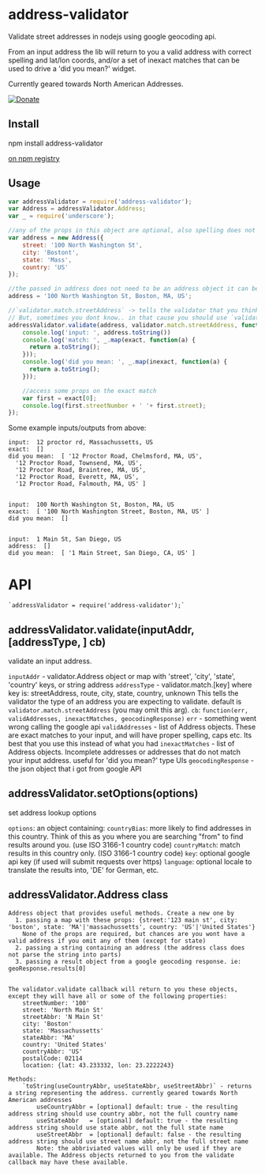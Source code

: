 address-validator
======================


Validate street addresses in nodejs using google geocoding api.

From an input address the lib will return to you a valid address with correct spelling and lat/lon coords, and/or a set of inexact matches that can be used to drive a 'did you mean?' widget.

Currently geared towards North American Addresses.

[![Donate](http://programmingdrunk.com/donate-coffee.png)](https://www.paypal.com/cgi-bin/webscr?cmd=_donations&business=SDJJ42BTC46LY&lc=US&item_name=floatThead&currency_code=USD&bn=PP%2dDonationsBF%3adonate%2dcoffee%2epng%3aNonHosted)


Install
-------
npm install address-validator

[on npm registry](https://npmjs.org/package/address-validator)

Usage
-----


``` js
var addressValidator = require('address-validator');
var Address = addressValidator.Address;
var _ = require('underscore');

//any of the props in this object are optional, also spelling does not have to be exact.
var address = new Address({
    street: '100 North Washington St',
    city: 'Bostont',
    state: 'Mass',
    country: 'US'
});

//the passed in address does not need to be an address object it can be a string. (address objects will give you a better likelihood of finding an exact match)
address = '100 North Washington St, Boston, MA, US';

//`validator.match.streetAddress` -> tells the validator that you think the input should be a street address. This data makes the validator more accurate. 
// But, sometimes you dont know.. in that cause you should use `validator.match.unknown`
addressValidator.validate(address, validator.match.streetAddress, function(err, exact, inexact){
    console.log('input: ', address.toString())
    console.log('match: ', _.map(exact, function(a) {
      return a.toString();
    }));
    console.log('did you mean: ', _.map(inexact, function(a) {
      return a.toString();
    }));

    //access some props on the exact match
    var first = exact[0];
    console.log(first.streetNumber + ' '+ first.street);
});

```

Some example inputs/outputs from above:

```
input:  12 proctor rd, Massachussetts, US
exact:  []
did you mean:  [ '12 Proctor Road, Chelmsford, MA, US',
  '12 Proctor Road, Townsend, MA, US',
  '12 Proctor Road, Braintree, MA, US',
  '12 Proctor Road, Everett, MA, US',
  '12 Proctor Road, Falmouth, MA, US' ]


input:  100 North Washington St, Boston, MA, US
exact:  [ '100 North Washington Street, Boston, MA, US' ]
did you mean:  []


input:  1 Main St, San Diego, US
address:  []
did you mean:  [ '1 Main Street, San Diego, CA, US' ]

```


API
=======

    `addressValidator = require('address-validator');`

addressValidator.validate(inputAddr, [addressType, ] cb)
-------------------------

validate an input address.

`inputAddr` - validator.Address object or map with 'street', 'city', 'state', 'country' keys, or string address
`addressType` - validator.match.[key] where key is: streetAddress, route, city, state, country, unknown
        This tells the validator the type of an address you are expecting to validate. default is `validator.match.streetAddress` (you may omit this arg).
`cb`: `function(err, validAddresses, inexactMatches, geocodingResponse)`
`err` - something went wrong calling the google api
`validAddresses` - list of Address objects. These are exact matches to your input, and will have proper spelling, caps etc. Its best that you use this instead of what you had
`inexactMatches` - list of Address objects. Incomplete addresses or addresses that do not match your input address. useful for 'did you mean?' type UIs
`geocodingResponse` - the json object that i got from google API

addressValidator.setOptions(options)
-------------------------

set address lookup options

`options`: an object containing: 
`countryBias`: more likely to find addresses in this country. Think of this as you where you are searching "from" to find results around you. (use ISO 3166-1 country code)
`countryMatch`: match results in this country only. (ISO 3166-1 country code)
`key`: optional google api key (if used will submit requests over https)
`language`: optional locale to translate the results into, 'DE' for German, etc.

addressValidator.Address class
------------------------

    Address object that provides useful methods. Create a new one by
      1. passing a map with these props: {street:'123 main st', city: 'boston', state: 'MA'|'massachussetts', country: 'US'|'United States'}
        None of the props are required, but chances are you wont have a valid address if you omit any of them (except for state)
      2. passing a string containing an address (the address class does not parse the string into parts)
      3. passing a result object from a google geocoding response. ie: geoResponse.results[0]


    The validator.validate callback will return to you these objects, except they will have all or some of the following properties:
        streetNumber: '100'
        street: 'North Main St'
        streetAbbr: 'N Main St'
        city: 'Boston'
        state: 'Massachussetts'
        stateAbbr: 'MA'
        country: 'United States'
        countryAbbr: 'US'
        postalCode: 02114
        location: {lat: 43.233332, lon: 23.2222243}

    Methods:
        `toString(useCountryAbbr, useStateAbbr, useStreetAbbr)` - returns a string representing the address. currently geared towards North American addresses
            useCountryAbbr = [optional] default: true - the resulting address string should use country abbr, not the full country name
            useStateAbbr   = [optional] default: true - the resulting address string should use state abbr, not the full state name
            useStreetAbbr  = [optional] default: false - the resulting address string should use street name abbr, not the full street name
            Note: the abbriviated values will only be used if they are available. The Address objects returned to you from the validate callback may have these available.
